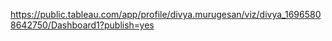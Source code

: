 https://public.tableau.com/app/profile/divya.murugesan/viz/divya_16965808642750/Dashboard1?publish=yes
